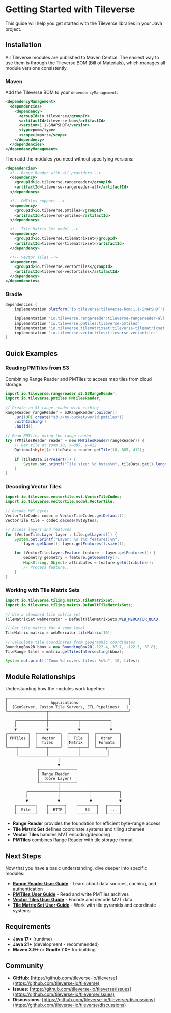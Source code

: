 # Getting Started with Tileverse

This guide will help you get started with the Tileverse libraries in your Java project.

## Installation

All Tileverse modules are published to Maven Central. The easiest way to use them is through the Tileverse BOM (Bill of Materials), which manages all module versions consistently.

### Maven

Add the Tileverse BOM to your `dependencyManagement`:

```xml
<dependencyManagement>
  <dependencies>
    <dependency>
      <groupId>io.tileverse</groupId>
      <artifactId>tileverse-bom</artifactId>
      <version>1.1-SNAPSHOT</version>
      <type>pom</type>
      <scope>import</scope>
    </dependency>
  </dependencies>
</dependencyManagement>
```

Then add the modules you need without specifying versions:

```xml
<dependencies>
  <!-- Range Reader with all providers -->
  <dependency>
    <groupId>io.tileverse.rangereader</groupId>
    <artifactId>tileverse-rangereader-all</artifactId>
  </dependency>

  <!-- PMTiles support -->
  <dependency>
    <groupId>io.tileverse.pmtiles</groupId>
    <artifactId>tileverse-pmtiles</artifactId>
  </dependency>

  <!-- Tile Matrix Set model -->
  <dependency>
    <groupId>io.tileverse.tilematrixset</groupId>
    <artifactId>tileverse-tilematrixset</artifactId>
  </dependency>

  <!-- Vector Tiles -->
  <dependency>
    <groupId>io.tileverse.vectortiles</groupId>
    <artifactId>tileverse-vectortiles</artifactId>
  </dependency>
</dependencies>
```

### Gradle

```gradle
dependencies {
    implementation platform('io.tileverse:tileverse-bom:1.1-SNAPSHOT')

    implementation 'io.tileverse.rangereader:tileverse-rangereader-all'
    implementation 'io.tileverse.pmtiles:tileverse-pmtiles'
    implementation 'io.tileverse.tilematrixset:tileverse-tilematrixset'
    implementation 'io.tileverse.vectortiles:tileverse-vectortiles'
}
```

## Quick Examples

### Reading PMTiles from S3

Combining Range Reader and PMTiles to access map tiles from cloud storage:

```java
import io.tileverse.rangereader.s3.S3RangeReader;
import io.tileverse.pmtiles.PMTilesReader;

// Create an S3 range reader with caching
RangeReader rangeReader = S3RangeReader.builder()
    .uri(URI.create("s3://my-bucket/world.pmtiles"))
    .withCaching()
    .build();

// Read PMTiles using the range reader
try (PMTilesReader reader = new PMTilesReader(rangeReader)) {
    // Get tile at zoom 10, x=885, y=412
    Optional<byte[]> tileData = reader.getTile(10, 885, 412);

    if (tileData.isPresent()) {
        System.out.printf("Tile size: %d bytes%n", tileData.get().length);
    }
}
```

### Decoding Vector Tiles

```java
import io.tileverse.vectortile.mvt.VectorTileCodec;
import io.tileverse.vectortile.model.VectorTile;

// Decode MVT bytes
VectorTileCodec codec = VectorTileCodec.getDefault();
VectorTile tile = codec.decode(mvtBytes);

// Access layers and features
for (VectorTile.Layer layer : tile.getLayers()) {
    System.out.printf("Layer: %s (%d features)%n",
        layer.getName(), layer.getFeatures().size());

    for (VectorTile.Layer.Feature feature : layer.getFeatures()) {
        Geometry geometry = feature.getGeometry();
        Map<String, Object> attributes = feature.getAttributes();
        // Process feature...
    }
}
```

### Working with Tile Matrix Sets

```java
import io.tileverse.tiling.matrix.TileMatrixSet;
import io.tileverse.tiling.matrix.DefaultTileMatrixSets;

// Use a standard tile matrix set
TileMatrixSet webMercator = DefaultTileMatrixSets.WEB_MERCATOR_QUAD;

// Get tile matrix for a zoom level
TileMatrix matrix = webMercator.tileMatrix(10);

// Calculate tile coordinates from geographic coordinates
BoundingBox2D bbox = new BoundingBox2D(-122.4, 37.7, -122.3, 37.8);
TileRange tiles = matrix.getTilesIntersecting(bbox);

System.out.printf("Zoom %d covers tiles: %s%n", 10, tiles);
```

## Module Relationships

Understanding how the modules work together:

```
┌─────────────────────────────────────────────────────┐
│                   Applications                      │
│  (GeoServer, Custom Tile Servers, ETL Pipelines)   │
└─────────────────┬───────────────────────────────────┘
                  │
    ┌─────────────┼─────────────┬─────────────┐
    │             │             │             │
    ▼             ▼             ▼             ▼
┌─────────┐  ┌──────────┐  ┌────────┐  ┌──────────┐
│ PMTiles │  │  Vector  │  │  Tile  │  │  Other   │
│         │  │  Tiles   │  │Matrix  │  │ Formats  │
└────┬────┘  └────┬─────┘  └────┬───┘  └────┬─────┘
     │            │             │            │
     └────────────┴─────────────┴────────────┘
                       │
                       ▼
              ┌────────────────┐
              │ Range Reader   │
              │  (Core Layer)  │
              └────────┬───────┘
                       │
         ┌─────────────┼─────────────┬────────────┐
         │             │             │            │
         ▼             ▼             ▼            ▼
    ┌────────┐    ┌───────┐    ┌────────┐   ┌─────┐
    │  File  │    │  HTTP │    │   S3   │   │ ... │
    └────────┘    └───────┘    └────────┘   └─────┘
```

- **Range Reader** provides the foundation for efficient byte-range access
- **Tile Matrix Set** defines coordinate systems and tiling schemes
- **Vector Tiles** handles MVT encoding/decoding
- **PMTiles** combines Range Reader with tile storage format

## Next Steps

Now that you have a basic understanding, dive deeper into specific modules:

- **[Range Reader User Guide](rangereader/user-guide/index.md)** - Learn about data sources, caching, and authentication
- **[PMTiles User Guide](pmtiles/user-guide/index.md)** - Read and write PMTiles archives
- **[Vector Tiles User Guide](vectortiles/user-guide/index.md)** - Encode and decode MVT data
- **[Tile Matrix Set User Guide](tilematrixset/user-guide/index.md)** - Work with tile pyramids and coordinate systems

## Requirements

- **Java 17+** (runtime)
- **Java 21+** (development - recommended)
- **Maven 3.9+** or **Gradle 7.0+** for building

## Community

- **GitHub**: [https://github.com/tileverse-io/tileverse](https://github.com/tileverse-io/tileverse)
- **Issues**: [https://github.com/tileverse-io/tileverse/issues](https://github.com/tileverse-io/tileverse/issues)
- **Discussions**: [https://github.com/tileverse-io/tileverse/discussions](https://github.com/tileverse-io/tileverse/discussions)
